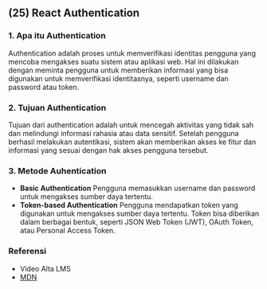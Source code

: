 ## (25) React Authentication

### 1. Apa itu Authentication

Authentication adalah proses untuk memverifikasi identitas pengguna yang mencoba mengakses suatu sistem atau aplikasi web. Hal ini dilakukan dengan meminta pengguna untuk memberikan informasi yang bisa digunakan untuk memverifikasi identitasnya, seperti username dan password atau token.

### 2. Tujuan Authentication

Tujuan dari authentication adalah untuk mencegah aktivitas yang tidak sah dan melindungi informasi rahasia atau data sensitif. Setelah pengguna berhasil melakukan autentikasi, sistem akan memberikan akses ke fitur dan informasi yang sesuai dengan hak akses pengguna tersebut.

### 3. Metode Auhentication

- **Basic Authentication**
  Pengguna memasukkan username dan password untuk mengakses sumber daya tertentu.
- **Token-based Authentication**
  Pengguna mendapatkan token yang digunakan untuk mengakses sumber daya tertentu. Token bisa diberikan dalam berbagai bentuk, seperti JSON Web Token (JWT), OAuth Token, atau Personal Access Token.

### Referensi

- Video Alta LMS
- [MDN](https://developer.mozilla.org/en-US/docs/Web/API/Web_Authentication_API)
